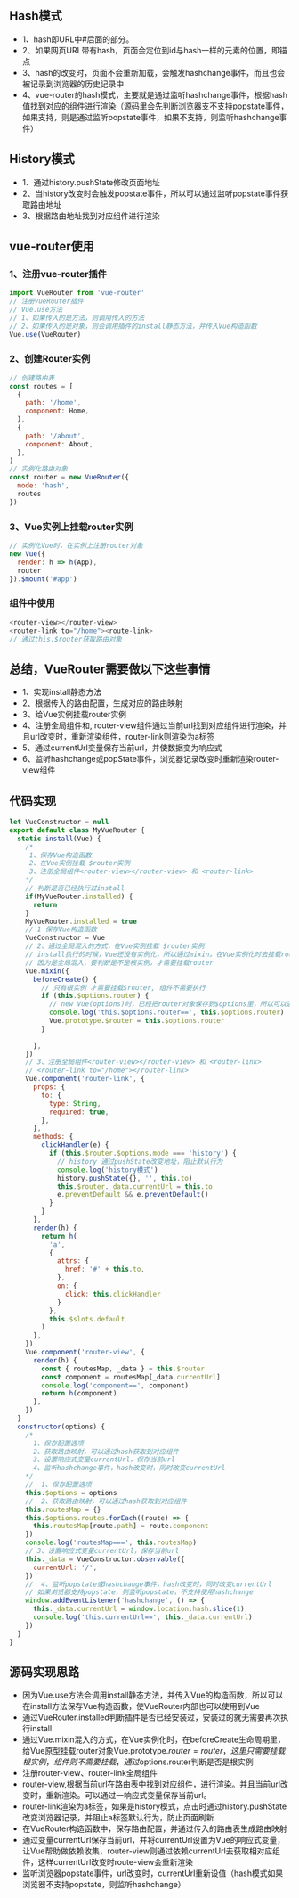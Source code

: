 ## Hash模式
+ 1、hash即URL中#后面的部分。
+ 2、如果网页URL带有hash，页面会定位到id与hash一样的元素的位置，即锚点
+ 3、hash的改变时，页面不会重新加载，会触发hashchange事件，而且也会被记录到浏览器的历史记录中
+ 4、vue-router的hash模式，主要就是通过监听hashchange事件，根据hash值找到对应的组件进行渲染（源码里会先判断浏览器支不支持popstate事件，如果支持，则是通过监听popstate事件，如果不支持，则监听hashchange事件）
## History模式
+ 1、通过history.pushState修改页面地址
+ 2、当history改变时会触发popstate事件，所以可以通过监听popstate事件获取路由地址
+ 3、根据路由地址找到对应组件进行渲染

## vue-router使用
### 1、注册vue-router插件
```js
import VueRouter from 'vue-router'
// 注册VueRouter插件
// Vue.use方法 
// 1、如果传入的是方法，则调用传入的方法
// 2、如果传入的是对象，则会调用插件的install静态方法，并传入Vue构造函数
Vue.use(VueRouter)
```
### 2、创建Router实例
```js
// 创建路由表
const routes = [
  {
    path: '/home',
    component: Home,
  },
  {
    path: '/about',
    component: About,
  },
]
// 实例化路由对象
const router = new VueRouter({
  mode: 'hash',
  routes
})
```
### 3、Vue实例上挂载router实例
```js
// 实例化Vue时，在实例上注册router对象
new Vue({
  render: h => h(App),
  router
}).$mount('#app')
```
### 组件中使用
```js
<router-view></router-view>
<router-link to="/home"><route-link>
// 通过this.$router获取路由对象
```
## 总结，VueRouter需要做以下这些事情
+ 1、实现install静态方法
+ 2、根据传入的路由配置，生成对应的路由映射
+ 3、给Vue实例挂载router实例
+ 4、注册全局组件<router-view>和<router-link>, router-view组件通过当前url找到对应组件进行渲染，并且url改变时，重新渲染组件，router-link则渲染为a标签
+ 5、通过currentUrl变量保存当前url，并使数据变为响应式
+ 6、监听hashchange或popState事件，浏览器记录改变时重新渲染router-view组件
## 代码实现
```js
let VueConstructor = null
export default class MyVueRouter {
  static install(Vue) {
    /* 
     1、保存Vue构造函数
     2、在Vue实例挂载 $router实例
     3、注册全局组件<router-view></router-view> 和 <router-link>
    */
    // 判断是否已经执行过install  
    if(MyVueRouter.installed) {
      return
    }
    MyVueRouter.installed = true
    // 1 保存Vue构造函数
    VueConstructor = Vue
    // 2、通过全局混入的方式，在Vue实例挂载 $router实例
    // install执行的时候，Vue还没有实例化，所以通过mixin。在Vue实例化时去挂载router
    // 因为是全局混入，要判断是不是根实例，才需要挂载router
    Vue.mixin({
      beforeCreate() {
        // 只有根实例 才需要挂载$router, 组件不需要执行
        if (this.$options.router) {
          // new Vue(options)时，已经把router对象保存到$options里，所以可以通过$options.router获取
          console.log('this.$options.router==', this.$options.router)
          Vue.prototype.$router = this.$options.router
        }
        
      },
    })
    // 3、注册全局组件<router-view></router-view> 和 <router-link>
    // <router-link to="/home"></router-link>
    Vue.component('router-link', {
      props: {
        to: {
          type: String,
          required: true,
        },
      },
      methods: {
        clickHandler(e) {
          if (this.$router.$options.mode === 'history') {
            // history 通过pushState改变地址，阻止默认行为
            console.log('history模式')
            history.pushState({}, '', this.to)
            this.$router._data.currentUrl = this.to
            e.preventDefault && e.preventDefault()
          }
        }
      },
      render(h) {
        return h(
          'a',
          {
            attrs: {
              href: '#' + this.to,
            },
            on: {
              click: this.clickHandler
            }
          },
          this.$slots.default
        )
      },
    })
    Vue.component('router-view', {
      render(h) {
        const { routesMap, _data } = this.$router
        const component = routesMap[_data.currentUrl]
        console.log('component==', component)
        return h(component)
      },
    })
  }
  constructor(options) {
    /* 
      1、保存配置选项
      2、获取路由映射，可以通过hash获取到对应组件
      3、设置响应式变量currentUrl，保存当前url
      4、监听hashchange事件，hash改变时，同时改变currentUrl
    */
    //  1、保存配置选项
    this.$options = options
    //  2、获取路由映射，可以通过hash获取到对应组件
    this.routesMap = {}
    this.$options.routes.forEach((route) => {
      this.routesMap[route.path] = route.component
    })
    console.log('routesMap===', this.routesMap)
    // 3、设置响应式变量currentUrl，保存当前url
    this._data = VueConstructor.observable({
      currentUrl: '/',
    })
    //  4、监听popstate或hashchange事件，hash改变时，同时改变currentUrl
    // 如果浏览器支持popstate，则监听popstate，不支持使用hashchange
    window.addEventListener('hashchange', () => {
      this._data.currentUrl = window.location.hash.slice(1)
      console.log('this.currentUrl==', this._data.currentUrl)
    })
  }
}
```
## 源码实现思路
+ 因为Vue.use方法会调用install静态方法，并传入Vue的构造函数，所以可以在install方法保存Vue构造函数，使VueRouter内部也可以使用到Vue
+ 通过VueRouter.installed判断插件是否已经安装过，安装过的就无需要再次执行install
+ 通过Vue.mixin混入的方式，在Vue实例化时，在beforeCreate生命周期里，给Vue原型挂载router对象Vue.prototype.$router = router，这里只需要挂载根实例，组件则不需要挂载，通过$options.router判断是否是根实例
+ 注册router-view、router-link全局组件
+ router-view,根据当前url在路由表中找到对应组件，进行渲染。并且当前url改变时，重新渲染。可以通过一响应式变量保存当前url。
+ router-link渲染为a标签，如果是history模式，点击时通过history.pushState改变浏览器记录，并阻止a标签默认行为，防止页面刷新
+ 在VueRouter构造函数中，保存路由配置，并通过传入的路由表生成路由映射
+ 通过变量currentUrl保存当前url，并将currentUrl设置为Vue的响应式变量，让Vue帮助做依赖收集，router-view则通过依赖currentUrl去获取相对应组件，这样currentUrl改变时route-view会重新渲染
+ 监听浏览器popstate事件，url改变时，currentUrl重新设值（hash模式如果浏览器不支持popstate，则监听hashchange）